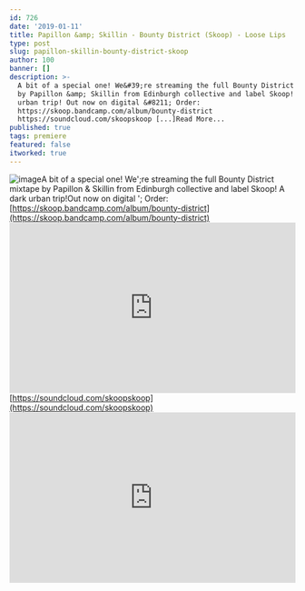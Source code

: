 ```yaml
---
id: 726
date: '2019-01-11'
title: Papillon &amp; Skillin - Bounty District (Skoop) - Loose Lips
type: post
slug: papillon-skillin-bounty-district-skoop
author: 100
banner: []
description: >-
  A bit of a special one! We&#39;re streaming the full Bounty District mixtape
  by Papillon &amp; Skillin from Edinburgh collective and label Skoop! A dark
  urban trip! Out now on digital &#8211; Order:
  https://skoop.bandcamp.com/album/bounty-district
  https://soundcloud.com/skoopskoop [...]Read More...
published: true
tags: premiere
featured: false
itworked: true
---
```

![image](../undefined)A bit of a special one! We';re streaming the full Bounty District mixtape by Papillon & Skillin from Edinburgh collective and label Skoop! A dark urban trip!Out now on digital '; Order: [https://skoop.bandcamp.com/album/bounty-district](https://skoop.bandcamp.com/album/bounty-district)<iframe width='100%' height='300' scrolling='no' frameborder='no' allow='autoplay' src='https://w.soundcloud.com/player/?url=https%3A//api.soundcloud.com/tracks/557285598&color=%23ff5500&auto_play=false&hide_related=false&show_comments=true&show_user=true&show_reposts=false&show_teaser=true'></iframe>[https://soundcloud.com/skoopskoop](https://soundcloud.com/skoopskoop)<iframe width='100%' height='300' scrolling='no' frameborder='no' allow='autoplay' src='https://www.youtube.com/embed/koMRMH7fUs0'></iframe>